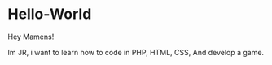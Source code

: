 # Hello-World

Hey Mamens!

Im JR, i want to learn how to code in PHP, HTML, CSS, And develop a game.

